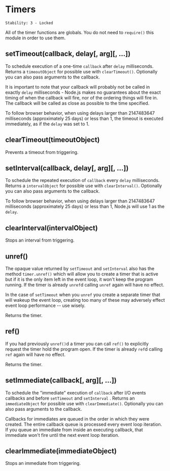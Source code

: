 # Timers

    Stability: 3 - Locked

All of the timer functions are globals.  You do not need to `require()`
this module in order to use them.

## setTimeout(callback, delay[, arg][, ...])

To schedule execution of a one-time `callback` after `delay` milliseconds. Returns a
`timeoutObject` for possible use with `clearTimeout()`. Optionally you can
also pass arguments to the callback.

It is important to note that your callback will probably not be called in exactly
`delay` milliseconds - Node.js makes no guarantees about the exact timing of when
the callback will fire, nor of the ordering things will fire in. The callback will
be called as close as possible to the time specified.

To follow browser behavior, when using delays larger than 2147483647
milliseconds (approximately 25 days) or less than 1, the timeout is executed
immediately, as if the `delay` was set to 1.

## clearTimeout(timeoutObject)

Prevents a timeout from triggering.

## setInterval(callback, delay[, arg][, ...])

To schedule the repeated execution of `callback` every `delay` milliseconds.
Returns a `intervalObject` for possible use with `clearInterval()`. Optionally
you can also pass arguments to the callback.

To follow browser behavior, when using delays larger than 2147483647
milliseconds (approximately 25 days) or less than 1, Node.js will use 1 as the
`delay`.

## clearInterval(intervalObject)

Stops an interval from triggering.

## unref()

The opaque value returned by `setTimeout` and `setInterval` also has the method
`timer.unref()` which will allow you to create a timer that is active but if
it is the only item left in the event loop, it won't keep the program running.
If the timer is already `unref`d calling `unref` again will have no effect.

In the case of `setTimeout` when you `unref` you create a separate timer that
will wakeup the event loop, creating too many of these may adversely effect
event loop performance -- use wisely.

Returns the timer.

## ref()

If you had previously `unref()`d a timer you can call `ref()` to explicitly
request the timer hold the program open. If the timer is already `ref`d calling
`ref` again will have no effect.

Returns the timer.

## setImmediate(callback[, arg][, ...])

To schedule the "immediate" execution of `callback` after I/O events
callbacks and before `setTimeout` and `setInterval` . Returns an
`immediateObject` for possible use with `clearImmediate()`. Optionally you
can also pass arguments to the callback.

Callbacks for immediates are queued in the order in which they were created.
The entire callback queue is processed every event loop iteration. If you queue
an immediate from inside an executing callback, that immediate won't fire
until the next event loop iteration.

## clearImmediate(immediateObject)

Stops an immediate from triggering.
